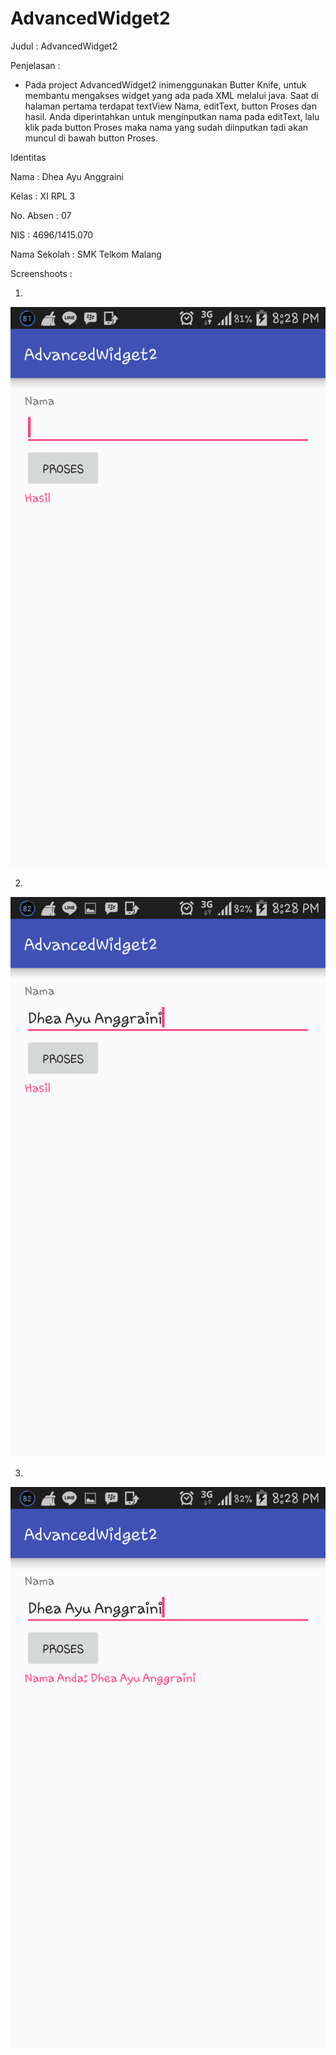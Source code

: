 # AdvancedWidget2

Judul : AdvancedWidget2

Penjelasan :

- Pada project AdvancedWidget2 inimenggunakan Butter Knife, untuk membantu mengakses widget yang ada pada 
XML melalui java. Saat di halaman pertama terdapat textView Nama, editText, button Proses dan
 hasil. Anda diperintahkan untuk menginputkan nama pada editText, lalu klik pada button Proses 
 maka nama yang sudah diinputkan tadi akan muncul di bawah button Proses.

Identitas 

Nama : Dhea Ayu Anggraini

Kelas : XI RPL 3

No. Absen : 07

NIS : 4696/1415.070

Nama Sekolah : SMK Telkom Malang

Screenshoots :

1. 

<img src="https://github.com/Dheaayuang/AdvancedWidget2/blob/master/AW2_1.png">

2. 

<img src="https://github.com/Dheaayuang/AdvancedWidget2/blob/master/AW2_2.png">

3. 

<img src="https://github.com/Dheaayuang/AdvancedWidget2/blob/master/AW2_3.png">

